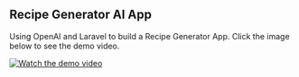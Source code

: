 ## Recipe Generator AI App

Using OpenAI and Laravel to build a Recipe Generator App. Click the image below to see the demo video.

[![Watch the demo video](https://img.youtube.com/vi/kBSDlOBR76M/maxresdefault.jpg)](https://youtu.be/kBSDlOBR76M)
